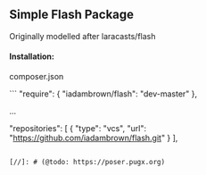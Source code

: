 ## Simple Flash Package

<p>Originally modelled after laracasts/flash</p>

#### Installation:

<p>composer.json</p>
```
"require": {
  "iadambrown/flash": "dev-master"
},

...

"repositories": [
  {
    "type": "vcs",
    "url": "https://github.com/iadambrown/flash.git"
  }
],
```

[//]: # (@todo: https://poser.pugx.org)
